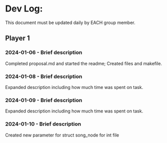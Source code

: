 # Dev Log:

This document must be updated daily by EACH group member.

## Player 1

### 2024-01-06 - Brief description
Completed proposal.md and started the readme; Created files and makefile.

### 2024-01-08 - Brief description
Expanded description including how much time was spent on task.

### 2024-01-09 - Brief description
Expanded description including how much time was spent on task.

### 2024-01-10 - Brief description
Created new parameter for struct song_node for int file
